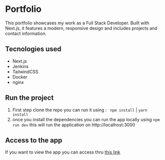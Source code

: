 # Portfolio
This portfolio showcases my work as a Full Stack Developer. Built with Next.js, it features a modern, responsive design and includes projects and contact information.

## Tecnologies used
- Next.js
- Jenkins
- TailwindCSS
- Docker
- nginx
  
## Run the project
1. First step clone the repo you can run it using :
` npm install` | `yarn install`
2. once you install the dependencies you can run the app locally using
`npm run dev`
this will run the application on http://localhost:3000

## Access to the app

If you want to view the app you can access thru [this link](http://portfolio.hgproyectos.space/)

